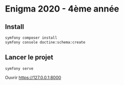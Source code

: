 # Enigma 2020 - 4ème année

## Install

```sh
symfony composer install
symfony console doctine:schema:create
```

## Lancer le projet

```sh
symfony serve
```

Ouvrir https://127.0.0.1:8000
